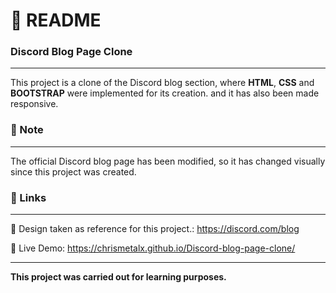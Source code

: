 # :page_with_curl: README<br/>
### Discord Blog Page Clone<br/>
***
This project is a clone of the Discord blog section, where **HTML**, **CSS** and **BOOTSTRAP** were implemented for its creation. and it has also been made responsive.<br/>

### :memo: Note<br/>
***
The official Discord blog page has been modified, so it has changed visually since this project was created.<br/>

### :pushpin: Links<br/>
***
:link: Design taken as reference for this project.: https://discord.com/blog<br/>

:link: Live Demo:  https://chrismetalx.github.io/Discord-blog-page-clone/<br/>

***
**This project was carried out for learning purposes.**
